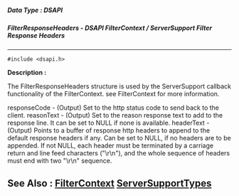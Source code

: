 ##### Data Type : DSAPI
##### FilterResponseHeaders - DSAPI FilterContext / ServerSupport Filter Response Headers
---
```
#include <dsapi.h>
```
**Description :**

The FilterResponseHeaders structure is used by the ServerSupport callback 
functionality of the FilterContext.  see FilterContext for more information.

responseCode - (Output)  Set to the http status code to send back to the client.
reasonText  - (Output)  Set to the reason response text to add to the response 
line. It can be set to NULL if none is available.
headerText  - (Output)  Points to a buffer of response http headers to append 
to the default response headers if any. Can be set to NULL, if no headers are 
to be appended. If not NULL, each header must be terminated by a carriage 
return and line feed characters ("\r\n"), and the whole sequence of headers 
must end with two "\r\n" sequence.

**See Also :**
[FilterContext](/domino-c-api-docs/reference/Data/FilterContext)
[ServerSupportTypes](/domino-c-api-docs/reference/Data/ServerSupportTypes)
---

